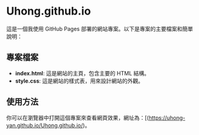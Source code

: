 # Uhong.github.io

這是一個我使用 GitHub Pages 部署的網站專案。以下是專案的主要檔案和簡單說明：

## 專案檔案
- **index.html**: 這是網站的主頁，包含主要的 HTML 結構。
- **style.css**: 這是網站的樣式表，用來設計網站的外觀。

## 使用方法
你可以在瀏覽器中打開這個專案來查看網頁效果，網址為：[(https://uhong-yan.github.io/Uhong.github.io/)。
